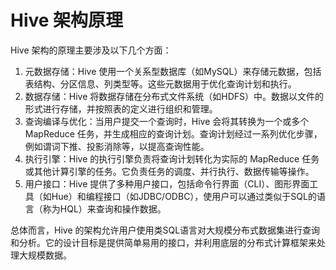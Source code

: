 # Hive 架构原理

Hive 架构的原理主要涉及以下几个方面：

1. 元数据存储：Hive 使用一个关系型数据库（如MySQL）来存储元数据，包括表结构、分区信息、列类型等。这些元数据用于优化查询计划和执行。
2. 数据存储：Hive 将数据存储在分布式文件系统（如HDFS）中。数据以文件的形式进行存储，并按照表的定义进行组织和管理。
3. 查询编译与优化：当用户提交一个查询时，Hive 会将其转换为一个或多个 MapReduce 任务，并生成相应的查询计划。查询计划经过一系列优化步骤，例如谓词下推、投影消除等，以提高查询性能。
4. 执行引擎：Hive 的执行引擎负责将查询计划转化为实际的 MapReduce 任务或其他计算引擎的任务。它负责任务的调度、并行执行、数据传输等操作。
5. 用户接口：Hive 提供了多种用户接口，包括命令行界面（CLI）、图形界面工具（如Hue）和编程接口（如JDBC/ODBC），使用户可以通过类似于SQL的语言（称为HQL）来查询和操作数据。

总体而言，Hive 的架构允许用户使用类SQL语言对大规模分布式数据集进行查询和分析。它的设计目标是提供简单易用的接口，并利用底层的分布式计算框架来处理大规模数据。
